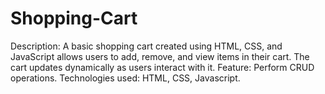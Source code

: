 # Shopping-Cart
Description:
A basic shopping cart created using HTML, CSS, and JavaScript allows users to add, remove, and view items in their cart. The cart updates dynamically as users interact with it.
Feature:
Perform CRUD operations.
Technologies used: HTML, CSS, Javascript.
